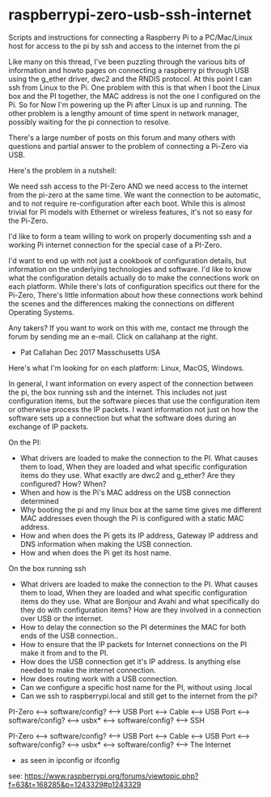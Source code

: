 # raspberrypi-zero-usb-ssh-internet
Scripts and instructions for connecting a Raspberry Pi to a PC/Mac/Linux host for access to the pi by ssh and access to the internet from the pi

Like many on this thread, I've been puzzling through the various bits of information and howto pages on connecting a raspberry pi through USB using the g_ether driver, dwc2 and the RNDIS protocol. At this point I can ssh from Linux to the Pi. One problem with this is that when I boot the Linux box and the PI together, the MAC address is not the one I configured on the Pi. So for Now I'm powering up the Pi after Linux is up and running. The other problem is a lengthy amount of time spent in network manager, possibly waiting for the pi connection to resolve.

There's a large number of posts on this forum and many others with questions and partial answer to the problem of connecting a Pi-Zero via USB.

Here's the problem in a nutshell:

We need ssh access to the PI-Zero AND we need access to the internet from the pi-zero at the same time. We want the connection to be automatic, and to not require re-configuration after each boot. While this is almost trivial for Pi models with Ethernet or wireless features, it's not so easy for the Pi-Zero.

I'd like to form a team willing to work on properly documenting ssh and a working Pi internet connection for the special case of a PI-Zero.

I'd want to end up with not just a cookbook of configuration details, but information on the underlying technologies and software. I'd like to know what the configuration details actually do to make the connections work on each platform. While there's lots of configuration specifics out there for the Pi-Zero, There's little information about how these connections work behind the scenes and the differences making the connections on different Operating Systems.

Any takers? If you want to work on this with me, contact me through the forum by sending me an e-mail. Click on callahanp at the right.

- Pat Callahan
Dec 2017
Masschusetts USA 

Here's what I'm looking for on each platform: Linux, MacOS, Windows. 

In general, I want information on every aspect of the connection between the pi, the box running ssh and the internet. This includes not just configuration items, but the software pieces that use the configuration item or otherwise process the IP packets. I want information not just on how the software sets up a connection but what the software does during an exchange of IP packets.

On the PI:
* What drivers are loaded to make the connection to the PI. What causes them to load, When they are loaded and what specific configuration items do they use. What exactly are dwc2 and g_ether? Are they configured? How? When?
* When and how is the Pi's MAC address on the USB connection determined 
* Why booting the pi and my linux box at the same time gives me different MAC addresses even though the Pi is configured with a static MAC address.
* How and when does the Pi gets its IP address, Gateway IP address and DNS information when making the USB connection.
* How and when does the Pi get its host name.

On the box running ssh
* What drivers are loaded to make the connection to the PI. What causes them to load, When they are loaded and what specific configuration items do they use. What are Bonjour and Avahi and what specifically do they do with configuration items? How are they involved in a connection over USB or the internet.
* How to delay the connection so the PI determines the MAC for both ends of the USB connection.. 
* How to ensure that the IP packets for Internet connections on the PI make it from and to the PI.
* How does the USB connection get it's IP address. Is anything else needed to make the internet connection.
* How does routing work with a USB connection.
* Can we configure a specific host name for the PI, without using .local
* Can we ssh to raspberrypi.local and still get to the internet from the pi?

PI-Zero <--> software/config? <--> USB Port <--> Cable <--> USB Port <--> software/config? <--> usbx* <--> software/config? <--> SSH

PI-Zero <--> software/config? <--> USB Port <--> Cable <--> USB Port <--> software/config? <--> usbx* <--> software/config? <--> The Internet

* as seen in ipconfig or ifconfig

see: https://www.raspberrypi.org/forums/viewtopic.php?f=63&t=168285&p=1243329#p1243329
